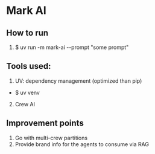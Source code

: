 # Mark AI

## How to run
1. $ uv run -m mark-ai --prompt "some prompt"

## Tools used:
1. UV: dependency management (optimized than pip)
- $ uv venv

2. Crew AI


## Improvement points
1. Go with multi-crew partitions
2. Provide brand info for the agents to consume via RAG
